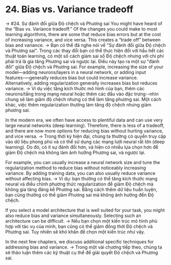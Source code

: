 # 24. Bias vs. Variance tradeoff
->
#24. Sự đánh đổi giữa Độ chệch và Phương sai
You might have heard of the “Bias vs. Variance tradeoff.” Of the changes you could make to most learning algorithms, there are some that reduce bias errors but at the cost of increasing variance, and vice versa. This creates a “trade off” between bias and variance.
->
Bạn có thể đã nghe nói về "Sự đánh đổi giữa Độ chệch và Phương sai". Trong các thay đổi bạn có thể thực hiện đối với hầu hết các thuật toán learning, có một số cách giảm sai số Độ chệch nhưng với chi phí phải trả là gia tăng Phương sai và ngược lại. Điều này tạo ra một sự "đánh đổi" giữa Độ chệch và Phương sai.
For example, increasing the size of your model—adding neurons/layers in a neural network, or adding input features-—generally reduces bias but could increase variance. Alternatively, adding regularization generally increases bias but reduces variance.
->
Ví dụ việc tăng kích thước mô hình của bạn, thêm các neurons/tầng trong mạng neural hoặc thêm các đầu vào đặc trưng--nhìn chung sẽ làm giảm độ chệch nhưng có thể làm tăng phương sai. Một cách khác, việc thêm regularization thường làm tăng độ chệch nhưng giảm phương sai.

In the modern era, we often have access to plentiful data and can use very large neural networks (deep learning). Therefore, there is less of a tradeoff, and there are now more options for reducing bias without hurting variance, and vice versa.
->
Trong thời kỳ hiện đại, chúng ta thường có quyền truy cập vào dữ liệu phong phú và có thể sử dụng các mạng lưới neural rất lớn (deep learning). Do đó, có ít sự đánh đổi hơn, và hiện có nhiều lựa chọn hơn để giảm Độ chệch mà không làm ảnh hưởng Phương sai, và ngược lại.

For example, you can usually increase a neural network size and tune the regularization method to reduce bias without noticeably increasing variance. By adding training data, you can also usually reduce variance without affecting bias.
->
Ví dụ: bạn thường có thể tăng kích thước mạng neural và điều chỉnh phương thức regularization để giảm Độ chệch mà không gia tăng đáng kể Phương sai. Bằng cách thêm dữ liệu huấn luyện, bạn cũng thường có thể giảm Phương sai mà không ảnh hưởng đến Độ chệch.

If you select a model architecture that is well suited for your task, you might also reduce bias and variance simultaneously. Selecting such an architecture can be difficult.
->
Nếu bạn chọn một kiến ​​trúc mô hình phù hợp với tác vụ của mình, bạn cũng có thể giảm đồng thời Độ chệch và Phương sai. Tuy nhiên sẽ khó khăn để chọn một kiến ​​trúc như vậy.

In the next few chapters, we discuss additional specific techniques for addressing bias and variance.
->
Trong một vài chương tiếp theo, chúng ta sẽ thảo luận thêm các kỹ thuật cụ thể để giải quyết Độ chệch và Phương sai.
